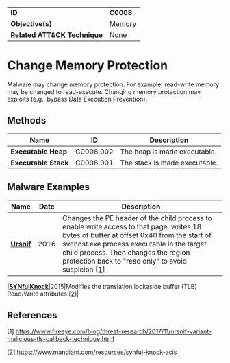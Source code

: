 |||
|---|---|
|**ID**|**C0008**|
|**Objective(s)**|[Memory](../memory)|
|**Related ATT&CK Technique**|None|


Change Memory Protection
========================
Malware may change memory protection. For example, read-write memory may be changed to read-execute. Changing memory protection may exploits (e.g., bypass Data Execution Prevention).

Methods
-------
|Name|ID|Description|
|---|---|---|
|**Executable Heap**|C0008.002|The heap is made executable.|
|**Executable Stack**|C0008.001|The stack is made executable.|


Malware Examples
----------------
|Name|Date|Description|
|---|---|---|
|[**Ursnif**](../micro-behaviors/memory/memory-protect.md)|2016|Changes the PE header of the child process to enable write access to that page, writes 18 bytes of buffer at offset 0x40 from the start of svchost.exe process executable in the target child process. Then changes the region protection back to "read only" to avoid suspicion  [[1]](#1)|

|[**SYNfulKnock**](../xample-malware/synful-knock.md)|2015|Modifies the translation lookaside buffer (TLB) Read/Write attributes  [[2]](#2)|

References
----------
<a name="1">[1]</a> https://www.fireeye.com/blog/threat-research/2017/11/ursnif-variant-malicious-tls-callback-technique.html

<a name="2">[2]</a> https://www.mandiant.com/resources/synful-knock-acis
